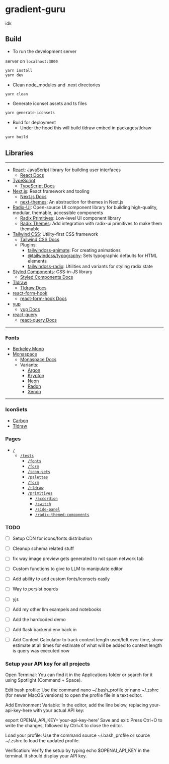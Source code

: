 # gradient-guru

idk

## Build

* To run the development server

server on `localhost:3000`

```bash
yarn install
yarn dev
```

* Clean node_modules and .next directories

```bash
yarn clean
```

* Generate iconset assets and ts files

```bash
yarn generate-iconsets
```

* Build for deployment
  * Under the hood this will build tldraw embed in packages/tldraw

```bash
yarn build
```

## Libraries

---

* [React](https://github.com/facebook/react): JavaScript library for building user interfaces
  * [React Docs](https://react.dev/)
* [TypeScript](https://github.com/microsoft/TypeScript)
  * [TypeScript Docs](https://www.typescriptlang.org/docs/)
* [Next.js](https://github.com/vercel/next.js/): React framework and tooling
  * [Next.js Docs](https://nextjs.org/docs)
  * [next-themes](https://github.com/pacocoursey/next-themes): An abstraction for themes in Next.js
* [Radix-UI](https://github.com/radix-ui): Open-source UI component library for building high-quality, modular, themable, accessible components
  * [Radix Primitives](radix-ui.com/docs/primitives): Low-level UI component library
  * [Radix Themes](radix-ui.com/themes/docs): Add integration with radix-ui primitives to make them themable
* [Tailwind CSS](https://github.com/tailwindlabs/tailwindcss): Utility-first CSS framework
  * [Tailwind CSS Docs](https://tailwindcss.com)
  * Plugins:
    * [tailwindcss-animate](https://github.com/jamiebuilds/tailwindcss-animate): For creating animations
    * [@tailwindcss/typography](https://github.com/tailwindlabs/tailwindcss-typography): Sets typographic defaults for HTML elements
    * [tailwindcss-radix](https://github.com/ecklf/tailwindcss-radix): Utilities and variants for styling radix state
* [Styled Components](https://github.com/styled-components): CSS-in-JS library
  * [Styled Components Docs](https://styled-components.com/docs)
* [Tldraw](https://github.com/tldraw/tldraw)
  * [Tldraw Docs](https://tldraw.dev/docs)
* [react-form-hook](https://github.com/react-hook-form/react-hook-form)
  * [react-form-hook Docs](https://react-hook-form.com/get-started)
* [yup](https://github.com/jquense/yup)
  * [yup Docs](https://github.com/jquense/yup)
* [react-query](https://github.com/TanStack/query)
  * [react-query Docs](https://tanstack.com/query/v3/docs/react/overview)

---

### Fonts

* [Berkeley Mono](https://berkeleygraphics.com/typefaces/berkeley-mono/)
* [Monaspace](https://github.com/githubnext/monaspace)
  * [Monaspace Docs](https://monaspace.githubnext.com/)
  * Variants:
    * [Argon](https://github.com/githubnext/monaspace/blob/main/fonts/variable/MonaspaceArgonVarVF%5Bwght%2Cwdth%2Cslnt%5D.ttf)
    * [Krypton](https://github.com/githubnext/monaspace/blob/main/fonts/variable/MonaspaceKryptonVarVF%5Bwght%2Cwdth%2Cslnt%5D.ttf)
    * [Neon](https://github.com/githubnext/monaspace/blob/main/fonts/variable/MonaspaceNeonVarVF%5Bwght%2Cwdth%2Cslnt%5D.ttf)
    * [Radon](https://github.com/githubnext/monaspace/blob/main/fonts/variable/MonaspaceRadonVarVF%5Bwght%2Cwdth%2Cslnt%5D.ttf)
    * [Xenon](https://github.com/githubnext/monaspace/blob/main/fonts/variable/MonaspaceXenonVarVF%5Bwght%2Cwdth%2Cslnt%5D.ttf)

---

### IconSets

* [Carbon](https://github.com/carbon-design-system/carbon)
* [Tldraw](https://github.com/tldraw/tldraw)

### Pages

* [`/`](https://gradient-guru.com)
  * [`/tests`](https://gradient-guru.com/tests)
    * [`/fonts`](https://gradient-guru.com/tests/fonts)
    * [`/form`](https://gradient-guru.com/tests/form)
    * [`/icon-sets`](https://gradient-guru.com/tests/icon-sets)
    * [`/palettes`](https://gradient-guru.com/tests/palettes)
    * [`/form`](https://gradient-guru.com/tests/palettes)
    * [`/tldraw`](https://gradient-guru.com/tests/tldraw)
    * [`/primitives`](https://gradient-guru.com/tests/primitives)
      * [`/accordion`](https://gradient-guru.com/tests/primitives/accordion)
      * [`/switch`](https://gradient-guru.com/tests/primitives/switch)
      * [`/side-panel`](https://gradient-guru.com/tests/primitives/side-panel)
      * [`/radix-themed-components`](https://gradient-guru.com/tests/primitives/radix-themed-components)

### TODO

* [ ] Setup CDN for icons/fonts distribution
* [ ] Cleanup schema related stuff
* [ ] fix way image preview gets generated to not spam network tab
* [ ] Custom functions to give to LLM to manipulate editor
* [ ] Add ability to add custom fonts/iconsets easily
* [ ] Way to persist boards
* [ ] yjs

* [ ] Add my other llm exampels and notebooks
* [ ] Add the hardcoded demo
* [ ] Add flask backend env back in
* [ ] Add Context Calculator to track context length used/left over time, show estimate at all times for estimate of what will be added to context length is query was executed now

### Setup your API key for all projects

Open Terminal: You can find it in the Applications folder or search for it using Spotlight (Command + Space).

Edit bash profile: Use the command nano ~/.bash_profile or nano ~/.zshrc (for newer MacOS versions) to open the profile file in a text editor.

Add Environment Variable: In the editor, add the line below, replacing your-api-key-here with your actual API key:

export OPENAI_API_KEY='your-api-key-here'
Save and exit: Press Ctrl+O to write the changes, followed by Ctrl+X to close the editor.

Load your profile: Use the command source ~/.bash_profile or source ~/.zshrc to load the updated profile.

Verification: Verify the setup by typing echo $OPENAI_API_KEY in the terminal. It should display your API key.
